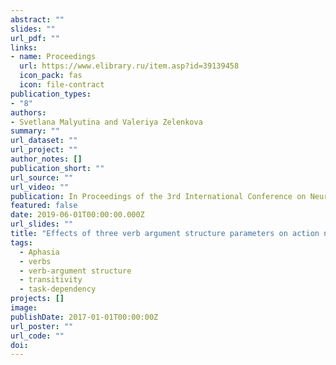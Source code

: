```yaml
---
abstract: ""
slides: ""
url_pdf: ""
links:
- name: Proceedings
  url: https://www.elibrary.ru/item.asp?id=39139458
  icon_pack: fas
  icon: file-contract
publication_types:
- "8"
authors:
- Svetlana Malyutina and Valeriya Zelenkova
summary: ""
url_dataset: ""
url_project: ""
author_notes: []
publication_short: ""
url_source: ""
url_video: ""
publication: In Proceedings of the 3rd International Conference on Neurobiology of Speech and Language, 2019
featured: false
date: 2019-06-01T00:00:00.000Z
url_slides: ""
title: "Effects of three verb argument structure parameters on action naming and sentence production in aphasia"
tags:
  - Aphasia
  - verbs
  - verb-argument structure
  - transitivity
  - task-dependency
projects: []
image:
publishDate: 2017-01-01T00:00:00Z
url_poster: ""
url_code: ""
doi: 
---
```

